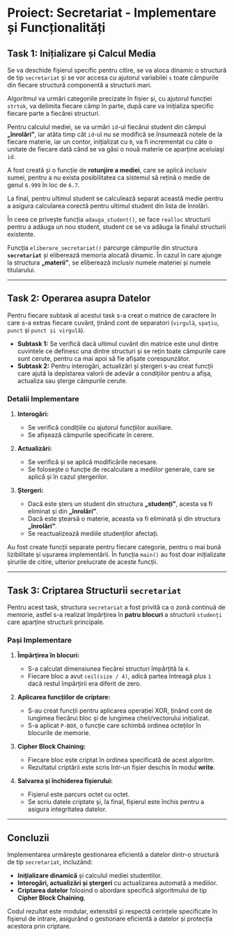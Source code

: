 # Proiect: Secretariat - Implementare și Funcționalități

## Task 1: Inițializare și Calcul Media

Se va deschide fișierul specific pentru citire, se va aloca dinamic o structură de tip `secretariat` și se vor accesa cu ajutorul variabilei `s` toate câmpurile din fiecare structură componentă a structurii mari.

Algoritmul va urmări categoriile precizate în fișier și, cu ajutorul funcției `strtok`, va delimita fiecare câmp în parte, după care va inițializa specific fiecare parte a fiecărei structuri.

Pentru calculul mediei, se va urmări `id`-ul fiecărui student din câmpul **„înrolări”**, iar atâta timp cât `id`-ul nu se modifică se însumează notele de la fiecare materie, iar un contor, inițializat cu `0`, va fi incrementat cu câte o unitate de fiecare dată când se va găsi o nouă materie ce aparține aceluiași `id`.

A fost creată și o funcție de **rotunjire a mediei**, care se aplică inclusiv sumei, pentru a nu exista posibilitatea ca sistemul să rețină o medie de genul `6.999` în loc de `6.7`.

La final, pentru ultimul student se calculează separat această medie pentru a asigura calcularea corectă pentru ultimul student din lista de înrolări.

În ceea ce privește funcția `adauga_student()`, se face `realloc` structurii pentru a adăuga un nou student, student ce se va adăuga la finalul structurii existente.

Funcția `eliberare_secretariat()` parcurge câmpurile din structura **`secretariat`** și eliberează memoria alocată dinamic. În cazul în care ajunge la structura **„materii”**, se eliberează inclusiv numele materiei și numele titularului.

---

## Task 2: Operarea asupra Datelor

Pentru fiecare subtask al acestui task s-a creat o matrice de caractere în care s-a extras fiecare cuvânt, ținând cont de separatori (`virgulă`, `spațiu`, `punct` și `punct și virgulă`).

- **Subtask 1:** Se verifică dacă ultimul cuvânt din matrice este unul dintre cuvintele ce definesc una dintre structuri și se rețin toate câmpurile care sunt cerute, pentru ca mai apoi să fie afișate corespunzător.
- **Subtask 2:** Pentru interogări, actualizări și ștergeri s-au creat funcții care ajută la depistarea valorii de adevăr a condițiilor pentru a afișa, actualiza sau șterge câmpurile cerute.

### Detalii Implementare

1. **Interogări:**
    - Se verifică condițiile cu ajutorul funcțiilor auxiliare.
    - Se afișează câmpurile specificate în cerere.

2. **Actualizări:**
    - Se verifică și se aplică modificările necesare.
    - Se folosește o funcție de recalculare a mediilor generale, care se aplică și în cazul ștergerilor.

3. **Ștergeri:**
    - Dacă este șters un student din structura **„studenți”**, acesta va fi eliminat și din **„înrolări”**.
    - Dacă este ștearsă o materie, aceasta va fi eliminată și din structura **„înrolări”**.
    - Se reactualizează mediile studenților afectați.

Au fost create funcții separate pentru fiecare categorie, pentru o mai bună lizibilitate și ușurarea implementării. În funcția `main()` au fost doar inițializate șirurile de citire, ulterior prelucrate de aceste funcții.

---

## Task 3: Criptarea Structurii `secretariat`

Pentru acest task, structura `secretariat` a fost privită ca o zonă continuă de memorie, astfel s-a realizat împărțirea în **patru blocuri** a structurii `studenți` care aparține structurii principale.

### Pași Implementare

1. **Împărțirea în blocuri:**
    - S-a calculat dimensiunea fiecărei structuri împărțită la `4`.
    - Fiecare bloc a avut `ceil(size / 4)`, adică partea întreagă plus `1` dacă restul împărțirii era diferit de zero.

2. **Aplicarea funcțiilor de criptare:**
    - S-au creat funcții pentru aplicarea operației XOR, ținând cont de lungimea fiecărui bloc și de lungimea cheii/vectorului inițializat.
    - S-a aplicat `P-BOX`, o funcție care schimbă ordinea octeților în blocurile de memorie.

3. **Cipher Block Chaining:**
    - Fiecare bloc este criptat în ordinea specificată de acest algoritm.
    - Rezultatul criptării este scris într-un fișier deschis în modul **write**.

4. **Salvarea și închiderea fișierului:**
    - Fișierul este parcurs octet cu octet.
    - Se scriu datele criptate și, la final, fișierul este închis pentru a asigura integritatea datelor.

---

## Concluzii

Implementarea urmărește gestionarea eficientă a datelor dintr-o structură de tip `secretariat`, incluzând:
- **Inițializare dinamică** și calculul mediei studentilor.
- **Interogări, actualizări și ștergeri** cu actualizarea automată a mediilor.
- **Criptarea datelor** folosind o abordare specifică algoritmului de tip **Cipher Block Chaining**.

Codul rezultat este modular, extensibil și respectă cerințele specificate în fișierul de intrare, asigurând o gestionare eficientă a datelor și protecția acestora prin criptare.

